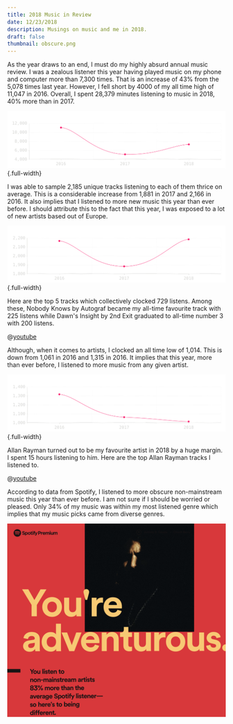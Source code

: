 ```yaml
---
title: 2018 Music in Review
date: 12/23/2018
description: Musings on music and me in 2018.
draft: false
thumbnail: obscure.png
---
```


As the year draws to an end, I must do my highly absurd annual music review. I was a zealous listener this year having played music on my phone and computer more than 7,300 times. That is an increase of 43% from the 5,078 times last year. However, I fell short by 4000 of my all time high of 11,047 in 2016. Overall, I spent 28,379 minutes listening to music in 2018, 40% more than in 2017.

![All music played](./scrobbles.svg){.full-width}

I was able to sample 2,185 unique tracks listening to each of them thrice on average. This is a considerable increase from 1,881 in 2017 and 2,166 in 2016. It also implies that I listened to more new music this year than ever before. I should attribute this to the fact that this year, I was exposed to a lot of new artists based out of Europe.

![Unique Tracks](./tracks.svg){.full-width}

Here are the top 5 tracks which collectively clocked 729 listens. Among these, Nobody Knows by Autograf became my all-time favourite track with 225 listens while Dawn's Insight by 2nd Exit graduated to all-time number 3 with 200 listens.

@[youtube](https://www.youtube.com/embed?listType=playlist&list=PLf_VRDqK9R5v7x5LMpbLDhOT7j1tOmspS)

Although, when it comes to artists, I clocked an all time low of 1,014. This is down from 1,061 in 2016 and 1,315 in 2016. It implies that this year, more than ever before, I listened to more music from any given artist.

![Unique Artists](./artists.svg){.full-width}

Allan Rayman turned out to be my favourite artist in 2018 by a huge margin. I spent 15 hours listening to him. Here are the top Allan Rayman tracks I listened to.

@[youtube](https://www.youtube.com/embed?listType=playlist&list=PLf_VRDqK9R5u-rdWuwnvKToZSAlQFzz1y)

According to data from Spotify, I listened to more obscure non-mainstream music this year than ever before. I am not sure if I should be worried or pleased. Only 34% of my music was within my most listened genre which implies that my music picks came from diverse genres.

![spotifywrapped.com](./obscure.png)
